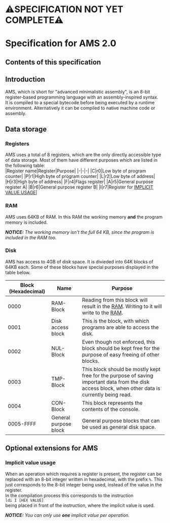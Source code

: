 # ⚠️SPECIFICATION NOT YET COMPLETE⚠️
# Specification for AMS 2.0
## Contents of this specification
## Introduction
AMS, which is short for "advanced minimalistic assembly", is an 8-bit register-based programming language with an assembly-inspired syntax.  
It is compiled to a special bytecode before being executed by a runtime environment. Alternatively it can be compiled to native machine code or assembly.  
## Data storage
### Registers
AMS uses a total of 8 registers, which are the only directly accessible type of data storage. Most of them have different purposes which are listed in the following table:  
|Register name|Register|Purpose|
|-|-|-|
|C|r0|Low byte of program counter|
|P|r1|High byte of program counter|
|L|r2|Low byte of address|
|H|r3|High byte of address|
|F|r4|Flags register|
|A|r5|General purpose register A|
|B|r6|General purpose register B|
|I|r7|Register for [IMPLICIT VALUE USAGE](#implicit-value-usage)|
### RAM
AMS uses 64KB of RAM. In this RAM the working memory **and** the program memory is included.  
  
***NOTICE:** The working memory isn't the full 64 KB, since the program is included in the RAM too.*

### Disk
AMS has access to 4GB of disk space. It is divieded into 64K blocks of 64KB each. Some of these blocks have special purposes displayed in the table below.  

|Block (Hexadecimal)|Name|Purpose|
|-|-|-|
|0000|RAM-Block|Reading from this block will result in the [RAM](#ram). Writing to it will write to the [RAM](#ram).|
|0001|Disk access block|This is the block, with which programs are able to access the disk.|
|0002|NUL-Block|Even though not enforced, this block should be kept free for the purpose of easy freeing of other blocks.|
|0003|TMP-Block|This block should be mostly kept free for the purpose of saving important data from the disk access block, when other data is currently being read.|
|0004|CON-Block|This block represents the contents of the console.|
|0005-FFFF|General purpose block|General purpose blocks that can be used as general disk space.|



## Optional extensions for AMS
### Implicit value usage
When an operation which requires a register is present, the register can be replaced with an 8-bit integer written in hexadecimal, with the prefix `%`. This just corresponds to the 8-bit integer being used, instead of the value in the register.  
In the compilation process this corresponds to the instruction  
`ldi I [HEX VALUE]`  
being placed in front of the instruction, where the implicit value is used.  
  
***NOTICE:** You can only use **one** implicit value per operation.*